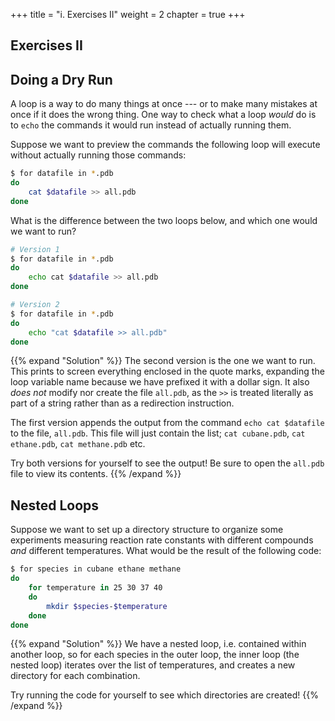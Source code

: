 +++
title = "i. Exercises II"
weight = 2
chapter = true
+++

## Exercises II


## Doing a Dry Run

A loop is a way to do many things at once --- or to make many mistakes at
once if it does the wrong thing. One way to check what a loop *would* do
is to `echo` the commands it would run instead of actually running them.

Suppose we want to preview the commands the following loop will execute
without actually running those commands:

```Bash
$ for datafile in *.pdb
do
    cat $datafile >> all.pdb
done
```

What is the difference between the two loops below, and which one would we
want to run?

```Bash
# Version 1
$ for datafile in *.pdb
do
    echo cat $datafile >> all.pdb
done
```

```Bash
# Version 2
$ for datafile in *.pdb
do
    echo "cat $datafile >> all.pdb"
done
```
{{% expand "Solution" %}}
The second version is the one we want to run.
This prints to screen everything enclosed in the quote marks, expanding the
loop variable name because we have prefixed it with a dollar sign.
It also *does not* modify nor create the file `all.pdb`, as the `>>`
is treated literally as part of a string rather than as a
redirection instruction.

The first version appends the output from the command `echo cat $datafile`
to the file, `all.pdb`. This file will just contain the list;
`cat cubane.pdb`, `cat ethane.pdb`, `cat methane.pdb` etc.

Try both versions for yourself to see the output! Be sure to open the
`all.pdb` file to view its contents.
{{% /expand %}}

## Nested Loops

Suppose we want to set up a directory structure to organize
some experiments measuring reaction rate constants with different compounds
*and* different temperatures.  What would be the
result of the following code:

```Bash
$ for species in cubane ethane methane
do
    for temperature in 25 30 37 40
    do
        mkdir $species-$temperature
    done
done
```

{{% expand "Solution" %}}
We have a nested loop, i.e. contained within another loop, so for each species
in the outer loop, the inner loop (the nested loop) iterates over the list of
temperatures, and creates a new directory for each combination.

Try running the code for yourself to see which directories are created!
{{% /expand %}}


